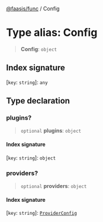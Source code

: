 [@faasjs/func](../README.md) / Config

# Type alias: Config

> **Config**: `object`

## Index signature

 \[`key`: `string`\]: `any`

## Type declaration

### plugins?

> `optional` **plugins**: `object`

#### Index signature

 \[`key`: `string`\]: `object`

### providers?

> `optional` **providers**: `object`

#### Index signature

 \[`key`: `string`\]: [`ProviderConfig`](ProviderConfig.md)
